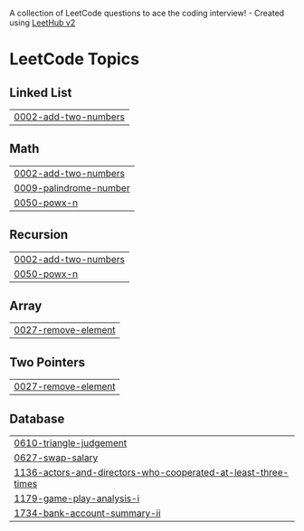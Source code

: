 A collection of LeetCode questions to ace the coding interview! - Created using [LeetHub v2](https://github.com/arunbhardwaj/LeetHub-2.0)
<!---LeetCode Topics Start-->
# LeetCode Topics
## Linked List
|  |
| ------- |
| [0002-add-two-numbers](https://github.com/sailajabevara/LeetCode/tree/master/0002-add-two-numbers) |
## Math
|  |
| ------- |
| [0002-add-two-numbers](https://github.com/sailajabevara/LeetCode/tree/master/0002-add-two-numbers) |
| [0009-palindrome-number](https://github.com/sailajabevara/LeetCode/tree/master/0009-palindrome-number) |
| [0050-powx-n](https://github.com/sailajabevara/LeetCode/tree/master/0050-powx-n) |
## Recursion
|  |
| ------- |
| [0002-add-two-numbers](https://github.com/sailajabevara/LeetCode/tree/master/0002-add-two-numbers) |
| [0050-powx-n](https://github.com/sailajabevara/LeetCode/tree/master/0050-powx-n) |
## Array
|  |
| ------- |
| [0027-remove-element](https://github.com/sailajabevara/LeetCode/tree/master/0027-remove-element) |
## Two Pointers
|  |
| ------- |
| [0027-remove-element](https://github.com/sailajabevara/LeetCode/tree/master/0027-remove-element) |
## Database
|  |
| ------- |
| [0610-triangle-judgement](https://github.com/sailajabevara/LeetCode/tree/master/0610-triangle-judgement) |
| [0627-swap-salary](https://github.com/sailajabevara/LeetCode/tree/master/0627-swap-salary) |
| [1136-actors-and-directors-who-cooperated-at-least-three-times](https://github.com/sailajabevara/LeetCode/tree/master/1136-actors-and-directors-who-cooperated-at-least-three-times) |
| [1179-game-play-analysis-i](https://github.com/sailajabevara/LeetCode/tree/master/1179-game-play-analysis-i) |
| [1734-bank-account-summary-ii](https://github.com/sailajabevara/LeetCode/tree/master/1734-bank-account-summary-ii) |
<!---LeetCode Topics End-->
